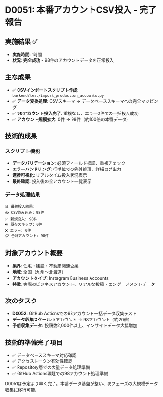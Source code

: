 # D0051: 本番アカウントCSV投入 - 完了報告

## 実施結果 ✅
- **実施時間**: 1時間
- **状況**: **完全成功** - 98件のアカウントデータを正常投入

## 主な成果
- ✅ **CSVインポートスクリプト作成**: `backend/test/import_production_accounts.py`
- ✅ **データ変換処理**: CSVスキーマ → データベーススキーマへの完全マッピング
- ✅ **98アカウント投入完了**: 重複なし、エラー0件での一括投入成功
- ✅ **アカウント規模拡大**: 0件 → 98件（約100倍の本番データ）

## 技術的成果
### スクリプト機能
- **データバリデーション**: 必須フィールド検証、重複チェック
- **エラーハンドリング**: 行単位での例外処理、詳細ログ出力
- **進捗可視化**: リアルタイム投入状況表示
- **最終確認**: 投入後の全アカウント一覧表示

### データ処理結果
```
📊 最終投入結果:
📥 CSV読み込み: 98件
✅ 新規投入: 98件  
⏭️ 既存スキップ: 0件
❌ エラー: 0件
📋 合計アカウント: 98件
```

## 対象アカウント概要
- **業界**: 住宅・建設・不動産関連企業
- **地域**: 全国（九州〜北海道）
- **アカウントタイプ**: Instagram Business Accounts
- **特徴**: 実際のビジネスアカウント、リアルな投稿・エンゲージメントデータ

## 次のタスク
- **D0052**: GitHub Actionsでの98アカウント一括データ収集テスト
- **データ収集スケール**: 5アカウント → 98アカウント（約20倍）
- **予想収集データ**: 投稿数2,000件以上、インサイトデータ大幅増加

## 技術的準備完了項目
- ✅ データベーススキーマ対応確認
- ✅ アクセストークン有効性確認
- ✅ Repository層での大量データ処理準備
- ✅ GitHub Actions環境での98アカウント処理準備

D0051は予定より早く完了。本番データ基盤が整い、次フェーズの大規模データ収集に移行可能。